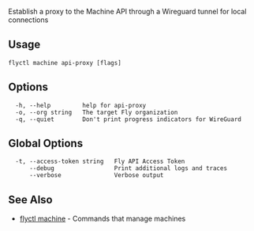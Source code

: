 Establish a proxy to the Machine API through a Wireguard tunnel for local connections


## Usage
~~~
flyctl machine api-proxy [flags]
~~~

## Options

~~~
  -h, --help         help for api-proxy
  -o, --org string   The target Fly organization
  -q, --quiet        Don't print progress indicators for WireGuard
~~~

## Global Options

~~~
  -t, --access-token string   Fly API Access Token
      --debug                 Print additional logs and traces
      --verbose               Verbose output
~~~

## See Also

* [flyctl machine](/docs/flyctl/machine/)	 - Commands that manage machines

